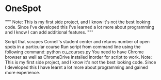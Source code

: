 # OneSpot
""" Note:  This is my first side project, and I know it's not the best looking code. Since I've developed this I've learned a lot more about programming and I know I can add additional features. """

Script that scrapes Cornell's student center and returns number of open spots in a particular course
Run script from command line using the following command: python cu_courses.py
You need to have Chrome browser as well as ChromeDrive installed inorder for script to work. 
Note: This is my first side project, and I know it's not the best looking code. Since I developed this I have learnt a lot more about programming and gained more experience.
